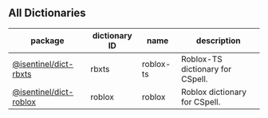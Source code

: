 ## All Dictionaries

<!--- Use `pnpm build:readme` to generate this table --->

| package | dictionary ID | name | description |
| --- | --- | --- | --- |
| [@isentinel/dict-rbxts](./dictionaries/rbxts#readme) | rbxts | roblox-ts | Roblox-TS dictionary for CSpell. |
| [@isentinel/dict-roblox](./dictionaries/roblox#readme) | roblox | roblox | Roblox dictionary for CSpell. |
